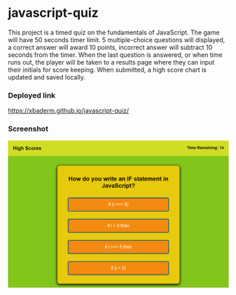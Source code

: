 # javascript-quiz

This project is a timed quiz on the fundamentals of JavaScript. The game will have 50 seconds timer limit. 5 multiple-choice questions will displayed, a correct answer will award 10 points, incorrect answer will subtract 10 seconds from the timer. When the last question is answered, or when time runs out, the player will be taken to a results page where they can input their initials for score keeping. When submitted, a high score chart is updated and saved locally.

### Deployed link
https://xbaderm.github.io/javascript-quiz/


### Screenshot
![quiz](./assets/images/quiz.png)

